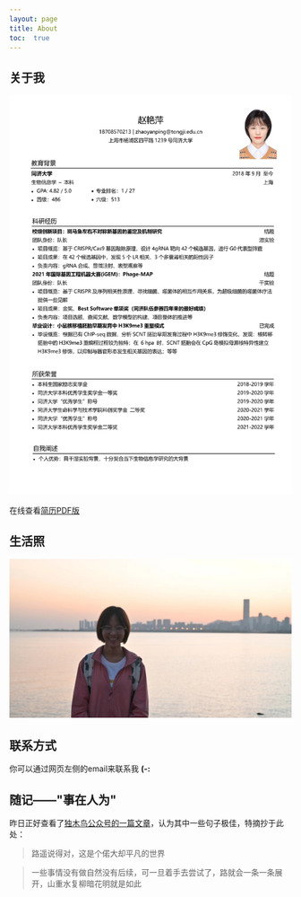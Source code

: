 ```yaml
---
layout: page
title: About
toc:  true
---
```

## 关于我

![resume](./Files/resume.png)

在线查看<a href="../../../../Files/赵艳萍_个人简历.pdf" target="_blank">简历PDF版<a>

## 生活照

![深圳湾](./Files/海边.jpg)

## 联系方式

你可以通过网页左侧的email来联系我 **(-:**

## 随记——"事在人为"

昨日正好查看了[独木鸟公众号的一篇文章](https://zhuanlan.zhihu.com/p/136126185)，认为其中一些句子极佳，特摘抄于此处：

> 路遥说得对，这是个偌大却平凡的世界

> 一些事情没有做自然没有后续，可一旦着手去尝试了，路就会一条一条展开，山重水复柳暗花明就是如此
